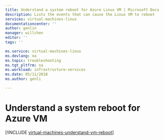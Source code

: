 ```yaml
---
title: Understand a system reboot for Azure Linux VM | Microsoft Docs
description: Lists the events that can cause the Linux VM to reboot
services: virtual-machines-linux
documentationcenter: ''
author: genlin
manager: willchen
editor: ''
tags: ''

ms.service: virtual-machines-linux
ms.devlang: na
ms.topic: troubleshooting
ms.tgt_pltfrm: na
ms.workload: infrastructure-services
ms.date: 05/11/2018
ms.author: genli

---
```


# Understand a system reboot for Azure VM

[!INCLUDE [virtual-machines-understand-vm-reboot](../../../includes/virtual-machines-understand-vm-reboot.md)]
